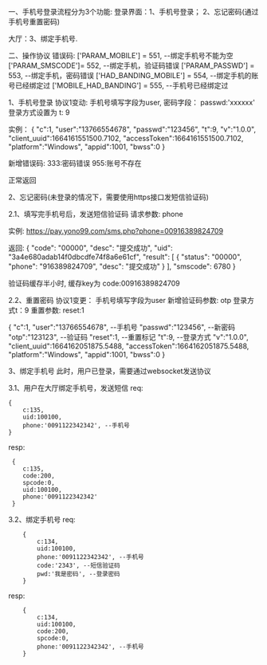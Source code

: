 一、手机号登录流程分为3个功能:
登录界面：1、手机号登录； 2、忘记密码(通过手机号重置密码)

大厅：3、绑定手机号.


二、操作协议
错误码:
['PARAM_MOBILE'] = 551, --绑定手机号不能为空
['PARAM_SMSCODE']= 552, --绑定手机，验证码错误
['PARAM_PASSWD'] = 553, --绑定手机，密码错误
['HAD_BANDING_MOBILE'] = 554, --绑定手机的账号已经绑定过
['MOBILE_HAD_BANDING'] = 555, --手机号已经绑定过

1、手机号登录
协议1变动: 
手机号填写字段为user,
密码字段： passwd:'xxxxxx'
登录方式设置为 t: 9

实例：
{
    "c":1,
    "user":"13766554678",
    "passwd":"123456",
    "t":9,
    "v":"1.0.0",
    "client_uuid":1664161551500.7102,
    "accessToken":1664161551500.7102,
    "platform":"Windows",
    "appid":1001,
    "bwss":0
}

新增错误码:
333:密码错误
955:账号不存在

正常返回

2、忘记密码(未登录的情况下，需要使用https接口发短信验证码)

2.1、填写完手机号后，发送短信验证码
请求参数: phone

实例:
https://pay.yono99.com/sms.php?phone=00916389824709

返回:
{
    "code": "00000",
    "desc": "提交成功",
    "uid": "3a4e680adab14f0dbcdfe74f8a6e61cf",
    "result": [
        {
            "status": "00000",
            "phone": "916389824709",
            "desc": "提交成功"
        }
    ],
    "smscode": 6780
}

验证码缓存半小时, 缓存key为 
code:00916389824709


2.2、重置密码
协议1变更：
手机号填写字段为user
新增验证码参数: otp
登录方式t：9
重置参数: reset:1

{
    "c":1,
    "user":"13766554678", --手机号
    "passwd":"123456", --新密码
    "otp":"123123", --验证码
    "reset":1, --重置标记
    "t":9, --登录方式
    "v":"1.0.0",
    "client_uuid":1664162051875.5488,
    "accessToken":1664162051875.5488,
    "platform":"Windows",
    "appid":1001,
    "bwss":0
}

3、绑定手机号
此时，用户已登录，需要通过websocket发送协议

3.1、用户在大厅绑定手机号，发送短信
req:
```
{
    c:135,
    uid:100100,
    phone:'0091122342342', --手机号
}
```

resp:
```
 {
    c:135,
    code:200,
    spcode:0,
    uid:100100,
    phone:'0091122342342'
 }
```

3.2、绑定手机号
req:
```
    {
        c:134,
        uid:100100,
        phone:'0091122342342', --手机号
        code:'2343', --短信验证码
        pwd:'我是密码', --登录密码
    }
```

resp:
```
    {
        c:134,
        uid:100100,
        code:200,
        spcode:0,
        phone:'0091122342342', --手机号
    }
```